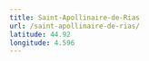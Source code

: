 ```yaml
---
title: Saint-Apollinaire-de-Rias
url: /saint-apollinaire-de-rias/
latitude: 44.92
longitude: 4.596
---
```

